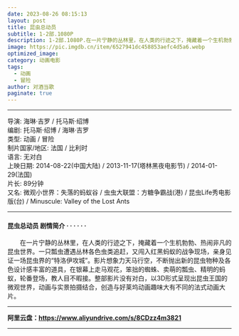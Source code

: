 ```yaml
---
date: 2023-08-26 08:15:13
layout: post
title: 昆虫总动员
subtitle: 1-2部.1080P
description: 1-2部.1080P.在一片宁静的丛林里，在人类的行迹之下，掩藏着一个生机勃勃、热闹非凡的昆虫世界。一只瓢虫遭遇丛林各色虫类追赶，又闯入红黑蚂蚁的战争现场，亲身见证一场昆虫界的“特洛伊攻城”....
image: https://pic.imgdb.cn/item/6527941dc458853aefc4d5a6.webp
optimized_image: 
category: 动画电影
tags:
  - 动画
  - 冒险
author: 对酒当歌
paginate: true
---
```


---

导演: 海琳·吉罗 / 托马斯·绍博  
编剧: 托马斯·绍博 / 海琳·吉罗  
类型: 动画 / 冒险  
制片国家/地区: 法国 / 比利时  
语言: 无对白  
上映日期: 2014-08-22(中国大陆) / 2013-11-17(塔林黑夜电影节) / 2014-01-29(法国)  
片长: 89分钟  
又名: 微观小世界：失落的蚂蚁谷 / 虫虫大联盟：方糖争霸战(港) / 昆虫Life秀电影版(台) / Minuscule: Valley of the Lost Ants  

---

#### 昆虫总动员 剧情简介 · · · · · ·

　　在一片宁静的丛林里，在人类的行迹之下，掩藏着一个生机勃勃、热闹非凡的昆虫世界。一只瓢虫遭遇丛林各色虫类追赶，又闯入红黑蚂蚁的战争现场，亲身见证一场昆虫界的“特洛伊攻城”。影片想象力天马行空，不断抛出新的昆虫物种及各色设计感丰富的道具，在银幕上走马观花，笨拙的蜘蛛、卖萌的瓢虫、精明的蚂蚁，轮番登场，教人目不暇接。整部影片没有对白，以3D形式呈现出昆虫王国的微观世界，动画与实景拍摄结合，创造与好莱坞动画趣味大有不同的法式动画大片。

---

**阿里云盘：<https://www.aliyundrive.com/s/8CDzz4m3821>**

---
